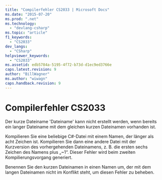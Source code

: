 ```yaml
---
title: "Compilerfehler CS2033 | Microsoft Docs"
ms.date: "2015-07-20"
ms.prod: ".net"
ms.technology: 
  - "devlang-csharp"
ms.topic: "article"
f1_keywords: 
  - "CS2033"
dev_langs: 
  - "CSharp"
helpviewer_keywords: 
  - "CS2033"
ms.assetid: edb5784a-5195-4f72-b73d-d1ec9ed3766e
caps.latest.revision: 9
author: "BillWagner"
ms.author: "wiwagn"
caps.handback.revision: 9
---
```

# Compilerfehler CS2033
Der kurze Dateiname 'Dateiname' kann nicht erstellt werden, wenn bereits ein langer Dateiname mit dem gleichen kurzen Dateinamen vorhanden ist.  
  
 Kompilieren Sie eine beliebige C\#\-Datei mit einem Namen, der länger als acht Zeichen ist. Kompilieren Sie dann eine andere Datei mit der Kurzversion des vorhergehenden Dateinamens, z. B. die ersten sechs Zeichen des Namens plus „~1“. Dieser Fehler wird beim zweiten Kompilierungsvorgang generiert.  
  
 Benennen Sie den kurzen Dateinamen in einen Namen um, der mit dem langen Dateinamen nicht im Konflikt steht, um diesen Fehler zu beheben.
